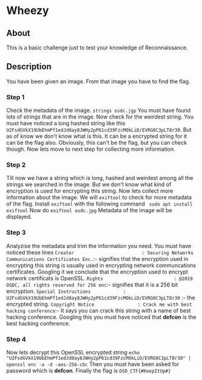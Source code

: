 # Wheezy

## About
This is a basic challenge just to test your knowledge of Reconnaissance.

## Description
You have been given an image. From that image you have to find the flag.

### Step 1
Check the metadata of the image.
```strings osdc.jgp```
You must have found lots of strings that are in the image. Now check for the weirdest string. You must have noticed a long hashed string like this
```U2FsdGVkX19UbEhmPf1edJd8ay8JWHy2pP61cd39FzcMOkLiD/EVRG0C3pLT8r30```. But as of know we don't know what is this. It can be a encrypted string for it can be the flag also.
Obviously, this can't be the flag, but you can check though. Now lets move to next step for collecting more information.

### Step 2
Till now we have a string which is long, hashed and weirdest among all the strings we searched in the image. But we don't know what kind of encryption is used for encrypting this string.
Now lets collect more information about the image.
We will ```exiftool``` to check for more metadata of the flag.
Install ```exiftool``` with the following command
``` sudo apt install exiftool```
Now do ```exiftool osdc.jpg```
Metadata of the image will be displayed.

### Step 3
Analyzise the metadata and trim the information you need.
You must have noticed these lines
```Creator                         : Securing Networks Communications Certificates Enc.```:- signifies that the encryption used in encrypting this string is usually used in encrypting network communcations certificates. Googling it we conclude that the encryption used to encrypt network certificats is OpenSSL.
```Rights                          : @2019 OSDC, all rights reserved for 256 enc```:- signifies that it is a 256 bit encryption.
```Special Instructions            : U2FsdGVkX19UbEhmPf1edJd8ay8JWHy2pP61cd39FzcMOkLiD/EVRG0C3pLT8r30``` :- the encrypted string.
```Copyright Notice                : Crack me with best hacking conference```:- It says you can crack this string with a name of best hacking conference. Googling this you must have noticed that **defcon** is the best hacking conference.

### Step 4
Now lets decrypt this OpenSSL encrypted string
```echo "U2FsdGVkX19UbEhmPf1edJd8ay8JWHy2pP61cd39FzcMOkLiD/EVRG0C3pLT8r30" | openssl enc -a -d -aes-256-cbc```
Then you must have been asked for password which is **defcon**.
Finally the flag is ```OSD_CTF{#KeepItUp#}```

